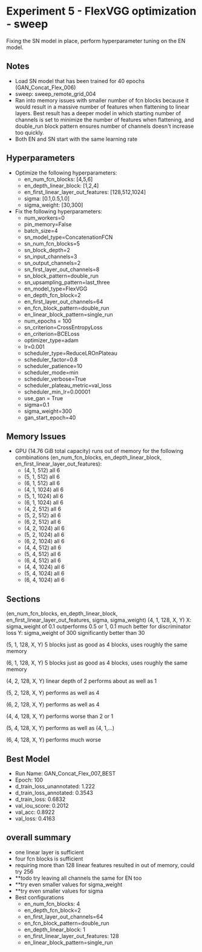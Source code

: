 # Experiment 5 - FlexVGG optimization - sweep
Fixing the SN model in place, perform hyperparameter tuning on the EN model.



## Notes
- Load SN model that has been trained for 40 epochs (GAN_Concat_Flex_006)
- sweep: sweep_remote_grid_004
- Ran into memory issues with smaller number of fcn blocks because it would result in a massive number of features when flattening to linear layers. Best result has a deeper model in which starting number of channels is set to minimize the number of features when flattening, and double_run block pattern ensures number of channels doesn't increase too quickly.
- Both EN and SN start with the same learning rate


## Hyperparameters
- Optimize the following hyperparameters:
	- en_num_fcn_blocks: [4,5,6]
	- en_depth_linear_block: [1,2,4]
	- en_first_linear_layer_out_features: [128,512,1024]
	- sigma: [0.1,0.5,1.0]
	- sigma_weight: [30,300]
- Fix the following hyperparameters:
	- num_workers=0
	- pin_memory=False
	- batch_size=4
	- sn_model_type=ConcatenationFCN
	- sn_num_fcn_blocks=5
	- sn_block_depth=2
	- sn_input_channels=3
	- sn_output_channels=2
	- sn_first_layer_out_channels=8
	- sn_block_pattern=double_run
	- sn_upsampling_pattern=last_three
	- en_model_type=FlexVGG
	- en_depth_fcn_block=2
	- en_first_layer_out_channels=64
	- en_fcn_block_pattern=double_run
	- en_linear_block_pattern=single_run
	- num_epochs = 100
	- sn_criterion=CrossEntropyLoss
	- en_criterion=BCELoss
	- optimizer_type=adam
	- lr=0.001
	- scheduler_type=ReduceLROnPlateau
	- scheduler_factor=0.8
	- scheduler_patience=10
	- scheduler_mode=min
	- scheduler_verbose=True
	- scheduler_plateau_metric=val_loss
	- scheduler_min_lr=0.00001
	- use_gan = True
	- sigma=0.1
	- sigma_weight=300
	- gan_start_epoch=40

## Memory Issues
- GPU (14.76 GiB total capacity) runs out of memory for the following combinations (en_num_fcn_blocks, en_depth_linear_block, en_first_linear_layer_out_features):
	- (4, 1, 512) all 6
	- (5, 1, 512) all 6
	- (6, 1, 512) all 6
	- (4, 1, 1024) all 6
	- (5, 1, 1024) all 6
	- (6, 1, 1024) all 6
	- (4, 2, 512) all 6
	- (5, 2, 512) all 6
	- (6, 2, 512) all 6
	- (4, 2, 1024) all 6
	- (5, 2, 1024) all 6
	- (6, 2, 1024) all 6
	- (4, 4, 512) all 6
	- (5, 4, 512) all 6
	- (6, 4, 512) all 6
	- (4, 4, 1024) all 6
	- (5, 4, 1024) all 6
	- (6, 4, 1024) all 6


## Sections
(en_num_fcn_blocks, en_depth_linear_block, en_first_linear_layer_out_features, sigma, sigma_weight)
(4, 1, 128, X, Y)
X: sigma_weight of 0.1 outperforms 0.5 or 1, 0.1 much better for discriminator loss
Y: sigma_weight of 300 significantly better than 30


(5, 1, 128, X, Y)
5 blocks just as good as 4 blocks, uses roughly the same memory


(6, 1, 128, X, Y)
5 blocks just as good as 4 blocks, uses roughly the same memory



(4, 2, 128, X, Y)
linear depth of 2 performs about as well as 1

(5, 2, 128, X, Y)
performs as well as 4

(6, 2, 128, X, Y)
performs as well as 4


(4, 4, 128, X, Y)
performs worse than 2 or 1

(5, 4, 128, X, Y)
performs as well as (4, 1,...)


(6, 4, 128, X, Y)
performs much worse

## Best Model
- Run Name: GAN_Concat_Flex_007_BEST
- Epoch: 100
- d_train_loss_unannotated: 1.222
- d_train_loss_annotated: 0.3543
- d_train_loss: 0.6832
- val_iou_score: 0.2012
- val_acc: 0.8922
- val_loss: 0.4163



## overall summary
- one linear layer is sufficient
- four fcn blocks is sufficient
- requiring more than 128 linear features resulted in out of memory, could try 256
- **todo try leaving all channels the same for EN too
- **try even smaller values for sigma_weight
- **try even smaller values for sigma
- Best configurations
	- en_num_fcn_blocks: 4
	- en_depth_fcn_block=2
	- en_first_layer_out_channels=64
	- en_fcn_block_pattern=double_run
	- en_depth_linear_block: 1
	- en_first_linear_layer_out_features: 128
	- en_linear_block_pattern=single_run


